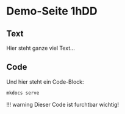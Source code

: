 # Demo-Seite 1hDD

## Text

Hier steht ganze viel Text...

## Code

Und hier steht ein Code-Block:
```bash
mkdocs serve
```

!!! warning
    Dieser Code ist furchtbar wichtig!